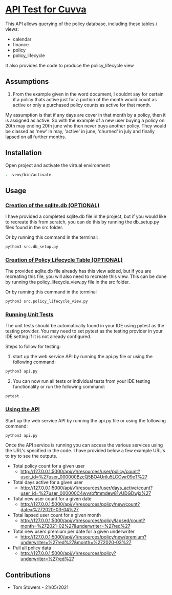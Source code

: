 # <ins>API Test for Cuvva<ins>

This API allows querying of the policy database, including these tables / views:
- calendar
- finance
- policy
- policy_lifecycle

It also provides the code to produce the policy_lifecycle view


## Assumptions

1. From the example given in the word document, I couldnt say for certain if a policy thats active just for a portion
of the month would count as active or only a purchased policy counts as active for that month.

My assumption is that if any days are cover in that month by a policy, then it is assigned as active. So with the
example of a new user buying a policy on 20th may ending 20th june who then never buys another policy. They would be
classed as 'new' in may, 'active' in june, 'churned' in july and finally lapsed on all further months.


## Installation

Open project and activate the virtual environment

```bash
. .venv/bin/activate
```

## Usage

### <ins>Creation of the sqlite.db (OPTIONAL)<ins>

I have provided a completed sqlite.db file in the project, but if you would like to recreate this from scratch, you can
do this by running the db_setup.py files found in the src folder.

Or by running this command in the terminal:

```bash
python3 src.db_setup.py
```


### <ins>Creation of Policy Lifecycle Table (OPTIONAL)<ins>

The provided aqlite.db file already has this view added, but if you are recreating this file, you will also need to
recreate this view. This can be done by running the policy_lifecycle_view.py file in the src folder.

Or by running this command in the terminal

```bash
python3 src.policy_lifecycle_view.py
```


### <ins>Running Unit Tests<ins>

The unit tests should be automatically found in your IDE using pytest as the testing provider. You may need to set
pytest as the testing provider in your IDE setting if it is not already configured.

Steps to follow for testing:

1. start up the web service API by running the api.py file or using the following command:
```bash
python3 api.py
```

2. You can now run all tests or individual tests from your IDE testing functionality or run the following command:
```bash
pytest .
```


### <ins>Using the API<ins>

Start up the web service API by running the api.py file or using the following command:
```bash
python3 api.py
```

Once the API service is running you can access the various services using the URL's specified in the code. I have
provided below a few example URL's to try to see the outputs.

- Total policy count for a given user
    - http://127.0.0.1:5000/api/v1/resources/user/policy/count?user_id=%27user_000000BzeQ5BO4Urilu5LCOwr09eT%27
- Total days active for a given user
    - http://127.0.0.1:5000/api/v1/resources/user/days_active/count?user_id=%27user_000000C4wvsbftmmdew81vUDGDwjx%27
- Total new user count for a given date
    - http://127.0.0.1:5000/api/v1/resources/policy/new/count?date=%272020-03-04%27
- Total lapsed user count for a given month
    - http://127.0.0.1:5000/api/v1/resources/policy/lapsed/count?month=%272021-02%27&underwriter=%27red%27
- Total new users premium per date for a given underwriter
    - http://127.0.0.1:5000/api/v1/resources/policy/new/premium?underwriter=%27red%27&month=%272020-03%27
- Pull all policy data
    - http://127.0.0.1:5000/api/v1/resources/policy?underwriter=%27red%27

## Contributions
- Tom Stowers - 21/05/2021
